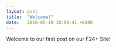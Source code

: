 ```yaml
---
layout: post
title:  "Welcome!"
date:   2016-05-19 10:09:41 +0100
---
```

Welcome to our first post on our F24+ Site!
